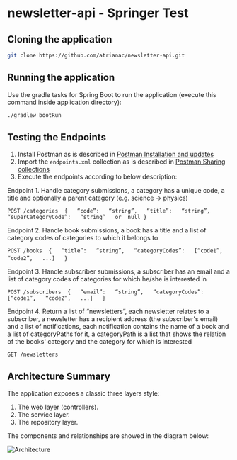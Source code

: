# newsletter-api - Springer Test

## Cloning the application

 ```bash
 git clone https://github.com/atrianac/newsletter-api.git
 ```


## Running the application

 Use the gradle tasks for Spring Boot to run the application (execute this command inside application directory):
 
 ```bash
 ./gradlew bootRun
 ```
 
 ## Testing the Endpoints
 
 1. Install Postman as is described in [Postman Installation and updates](https://www.getpostman.com/docs/postman/launching_postman/installation_and_updates)
 2. Import the `endpoints.xml` collection as is described in [Postman Sharing collections](https://www.getpostman.com/docs/postman/collections/sharing_collections)
 3. Execute the endpoints according to below description:
 

Endpoint   1. Handle   category   submissions,   a   category   has   a   unique   code,   a   title   and optionally   a   parent   category   (e.g.   science   ->   physics)

`POST /categories  {   “code”:   “string”,   “title”:   “string”,   “superCategoryCode”:   “string”   or  null }`

Endpoint   2. Handle   book   submissions,   a   book   has   a   title   and   a   list   of   category   codes   of categories   to   which   it   belongs   to

`POST /books  {   “title”:   “string”,   “categoryCodes”:   [“code1”,   “code2”,   ...]   }` 

Endpoint   3. Handle   subscriber   submissions,   a   subscriber   has   an   email   and   a   list   of category   codes   of   categories   for   which   he/she   is   interested   in 

`POST /subscribers  {   “email”:   “string”,   “categoryCodes”:   [“code1”,   “code2”,   ...]   }`

Endpoint   4. Return   a   list   of   “newsletters”,   each   newsletter   relates   to   a   subscriber,   a newsletter   has   a   recipient   address   (the   subscriber's   email)   and   a   list   of   notifications,   each notification   contains   the   name   of   a   book   and   a   list   of categoryPaths for   it,   a   categoryPath   is   a list   that   shows the relation of the books' category and the category for which is interested

`GET /newsletters`

 ## Architecture Summary

The application exposes a classic three layers style:
1.	The web layer (controllers).
2.	The service layer.
3.	The repository layer.

The components and relationships are showed in the diagram below: 

![Architecture](https://github.com/atrianac/newsletter-api/documentation/resources/newsletter-architecture.png)